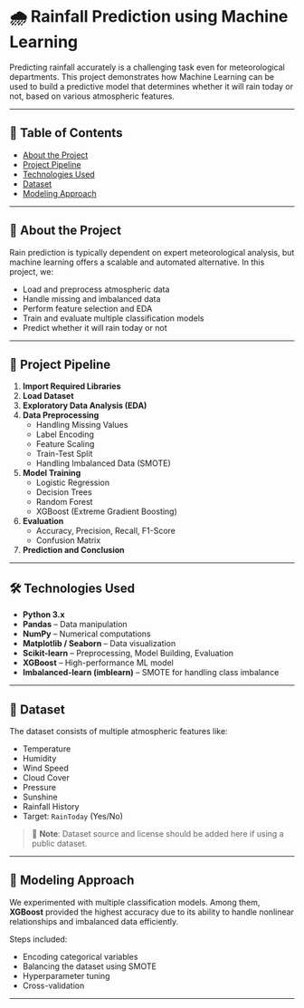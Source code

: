 # 🌧️ Rainfall Prediction using Machine Learning

Predicting rainfall accurately is a challenging task even for meteorological departments. This project demonstrates how Machine Learning can be used to build a predictive model that determines whether it will rain today or not, based on various atmospheric features.

---

## 📌 Table of Contents

- [About the Project](#about-the-project)
- [Project Pipeline](#project-pipeline)
- [Technologies Used](#technologies-used)
- [Dataset](#dataset)
- [Modeling Approach](#modeling-approach)

---

## 📖 About the Project

Rain prediction is typically dependent on expert meteorological analysis, but machine learning offers a scalable and automated alternative. In this project, we:
- Load and preprocess atmospheric data
- Handle missing and imbalanced data
- Perform feature selection and EDA
- Train and evaluate multiple classification models
- Predict whether it will rain today or not

---

## 🧭 Project Pipeline

1. **Import Required Libraries**
2. **Load Dataset**
3. **Exploratory Data Analysis (EDA)**
4. **Data Preprocessing**
   - Handling Missing Values
   - Label Encoding
   - Feature Scaling
   - Train-Test Split
   - Handling Imbalanced Data (SMOTE)
5. **Model Training**
   - Logistic Regression
   - Decision Trees
   - Random Forest
   - XGBoost (Extreme Gradient Boosting)
6. **Evaluation**
   - Accuracy, Precision, Recall, F1-Score
   - Confusion Matrix
7. **Prediction and Conclusion**

---

## 🛠️ Technologies Used

- **Python 3.x**
- **Pandas** – Data manipulation
- **NumPy** – Numerical computations
- **Matplotlib / Seaborn** – Data visualization
- **Scikit-learn** – Preprocessing, Model Building, Evaluation
- **XGBoost** – High-performance ML model
- **Imbalanced-learn (imblearn)** – SMOTE for handling class imbalance

---

## 📂 Dataset

The dataset consists of multiple atmospheric features like:
- Temperature
- Humidity
- Wind Speed
- Cloud Cover
- Pressure
- Sunshine
- Rainfall History
- Target: `RainToday` (Yes/No)

> 📌 **Note**: Dataset source and license should be added here if using a public dataset.

---

## 🧠 Modeling Approach

We experimented with multiple classification models. Among them, **XGBoost** provided the highest accuracy due to its ability to handle nonlinear relationships and imbalanced data efficiently.

Steps included:
- Encoding categorical variables
- Balancing the dataset using SMOTE
- Hyperparameter tuning
- Cross-validation

---

